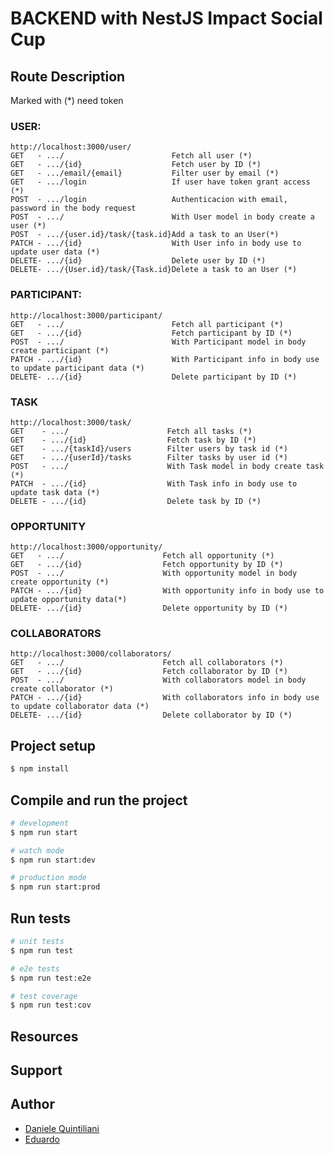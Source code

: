 # BACKEND with NestJS Impact Social Cup

## Route Description

Marked with (\*) need token

### USER:

```http
http://localhost:3000/user/
GET   - .../                        Fetch all user (*)
GET   - .../{id}                    Fetch user by ID (*)
GET   - .../email/{email}           Filter user by email (*)
GET   - .../login                   If user have token grant access (*)
POST  - .../login                   Authenticacion with email, password in the body request
POST  - .../                        With User model in body create a user (*)
POST  - .../{user.id}/task/{task.id}Add a task to an User(*)
PATCH - .../{id}                    With User info in body use to update user data (*)
DELETE- .../{id}                    Delete user by ID (*)
DELETE- .../{User.id}/task/{Task.id}Delete a task to an User (*)
```

### PARTICIPANT:

```http
http://localhost:3000/participant/
GET   - .../                        Fetch all participant (*)
GET   - .../{id}                    Fetch participant by ID (*)
POST  - .../                        With Participant model in body create participant (*)
PATCH - .../{id}                    With Participant info in body use to update participant data (*)
DELETE- .../{id}                    Delete participant by ID (*)
```

### TASK

```http
http://localhost:3000/task/
GET    - .../                      Fetch all tasks (*)
GET    - .../{id}                  Fetch task by ID (*)
GET    - .../{taskId}/users        Filter users by task id (*)
GET    - .../{userId}/tasks        Filter tasks by user id (*)
POST   - .../                      With Task model in body create task (*)
PATCH  - .../{id}                  With Task info in body use to update task data (*)
DELETE - .../{id}                  Delete task by ID (*)
```

### OPPORTUNITY

```http
http://localhost:3000/opportunity/
GET   - .../                      Fetch all opportunity (*)
GET   - .../{id}                  Fetch opportunity by ID (*)
POST  - .../                      With opportunity model in body create opportunity (*)
PATCH - .../{id}                  With opportunity info in body use to update opportunity data(*)
DELETE- .../{id}                  Delete opportunity by ID (*)
```

### COLLABORATORS

```http
http://localhost:3000/collaborators/
GET   - .../                      Fetch all collaborators (*)
GET   - .../{id}                  Fetch collaborator by ID (*)
POST  - .../                      With collaborators model in body create collaborator (*)
PATCH - .../{id}                  With collaborators info in body use to update collaborator data (*)
DELETE- .../{id}                  Delete collaborator by ID (*)
```

## Project setup

```bash
$ npm install
```

## Compile and run the project

```bash
# development
$ npm run start

# watch mode
$ npm run start:dev

# production mode
$ npm run start:prod
```

## Run tests

```bash
# unit tests
$ npm run test

# e2e tests
$ npm run test:e2e

# test coverage
$ npm run test:cov
```

## Resources

## Support

## Author

- [Daniele Quintiliani](www.linkedin.com/in/daniele-quintiliani)
- [Eduardo](https://www.linkedin.com/in/eduardo-criado-web-developer/)
